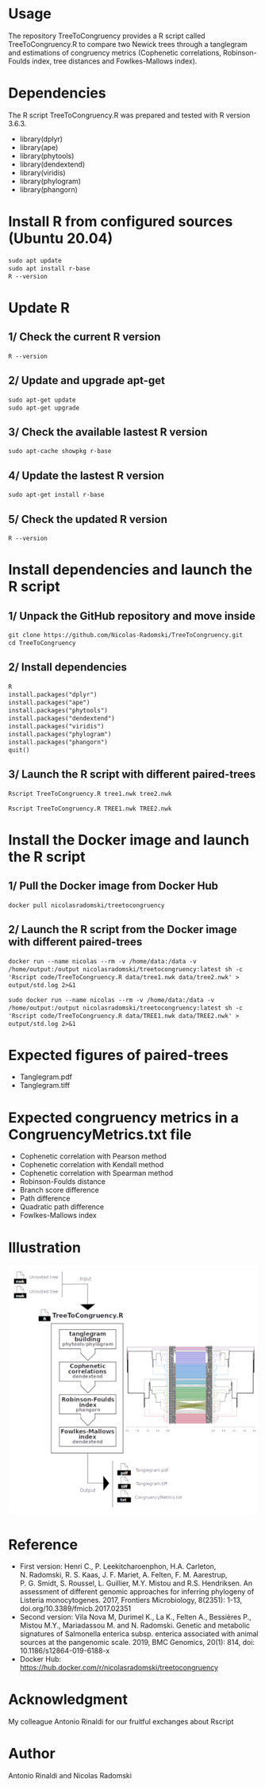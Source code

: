 # Usage
The repository TreeToCongruency provides a R script called TreeToCongruency.R to compare two Newick trees through a tanglegram and estimations of congruency metrics (Cophenetic correlations, Robinson-Foulds index, tree distances and Fowlkes-Mallows index).
# Dependencies
The R script TreeToCongruency.R was prepared and tested with R version 3.6.3.
- library(dplyr)
- library(ape)
- library(phytools)
- library(dendextend)
- library(viridis)
- library(phylogram)
- library(phangorn)
# Install R from configured sources (Ubuntu 20.04)
```
sudo apt update
sudo apt install r-base
R --version
```
# Update R
## 1/ Check the current R version
```
R --version
```
## 2/ Update and upgrade apt-get
```
sudo apt-get update
sudo apt-get upgrade
```
## 3/ Check the available lastest R version
```
sudo apt-cache showpkg r-base
```
## 4/ Update the lastest R version
```
sudo apt-get install r-base
```
## 5/ Check the updated R version
```
R --version
```
# Install dependencies and launch the R script
## 1/ Unpack the GitHub repository and move inside
```
git clone https://github.com/Nicolas-Radomski/TreeToCongruency.git
cd TreeToCongruency
```
## 2/ Install dependencies
```
R
install.packages("dplyr")
install.packages("ape")
install.packages("phytools")
install.packages("dendextend")
install.packages("viridis")
install.packages("phylogram")
install.packages("phangorn")
quit()
```
## 3/ Launch the R script with different paired-trees
```
Rscript TreeToCongruency.R tree1.nwk tree2.nwk
```
```
Rscript TreeToCongruency.R TREE1.nwk TREE2.nwk
```
# Install the Docker image and launch the R script
## 1/ Pull the Docker image from Docker Hub
```
docker pull nicolasradomski/treetocongruency
```
## 2/ Launch the R script from the Docker image with different paired-trees
```
docker run --name nicolas --rm -v /home/data:/data -v /home/output:/output nicolasradomski/treetocongruency:latest sh -c 'Rscript code/TreeToCongruency.R data/tree1.nwk data/tree2.nwk' > output/std.log 2>&1
```
```
sudo docker run --name nicolas --rm -v /home/data:/data -v /home/output:/output nicolasradomski/treetocongruency:latest sh -c 'Rscript code/TreeToCongruency.R data/TREE1.nwk data/TREE2.nwk' > output/std.log 2>&1
```
# Expected figures of paired-trees
- Tanglegram.pdf
- Tanglegram.tiff
# Expected congruency metrics in a CongruencyMetrics.txt file
- Cophenetic correlation with Pearson method
- Cophenetic correlation with Kendall method
- Cophenetic correlation with Spearman method
- Robinson-Foulds distance
- Branch score difference
- Path difference
- Quadratic path difference
- Fowlkes-Mallows index
# Illustration
![PCA figure](https://github.com/Nicolas-Radomski/TreeToCongruency/blob/main/illustration.png)
# Reference
- First version: Henri C., P. Leekitcharoenphon, H.A. Carleton, N. Radomski, R. S. Kaas, J. F. Mariet, A. Felten, F. M. Aarestrup, P. G. Smidt, S. Roussel, L. Guillier, M.Y. Mistou and R.S. Hendriksen. An assessment of different genomic approaches for inferring phylogeny of Listeria monocytogenes. 2017, Frontiers Microbiology, 8(2351): 1-13, doi.org/10.3389/fmicb.2017.02351
- Second version: Vila Nova M, Durimel K., La K., Felten A., Bessières P., Mistou M.Y., Mariadassou M. and N. Radomski. Genetic and metabolic signatures of Salmonella enterica subsp. enterica associated with animal sources at the pangenomic scale. 2019, BMC Genomics, 20(1): 814, doi: 10.1186/s12864-019-6188-x
- Docker Hub: https://hub.docker.com/r/nicolasradomski/treetocongruency
# Acknowledgment
My colleague Antonio Rinaldi for our fruitful exchanges about Rscript
# Author
Antonio Rinaldi and Nicolas Radomski
